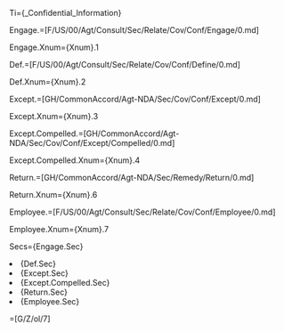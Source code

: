 Ti={_Confidential_Information}

Engage.=[F/US/00/Agt/Consult/Sec/Relate/Cov/Conf/Engage/0.md]

Engage.Xnum={Xnum}.1

Def.=[F/US/00/Agt/Consult/Sec/Relate/Cov/Conf/Define/0.md]

Def.Xnum={Xnum}.2

Except.=[GH/CommonAccord/Agt-NDA/Sec/Cov/Conf/Except/0.md]

Except.Xnum={Xnum}.3

Except.Compelled.=[GH/CommonAccord/Agt-NDA/Sec/Cov/Conf/Except/Compelled/0.md]

Except.Compelled.Xnum={Xnum}.4

Return.=[GH/CommonAccord/Agt-NDA/Sec/Remedy/Return/0.md]

Return.Xnum={Xnum}.6

Employee.=[F/US/00/Agt/Consult/Sec/Relate/Cov/Conf/Employee/0.md]

Employee.Xnum={Xnum}.7

Secs={Engage.Sec}<li>{Def.Sec}<li>{Except.Sec}<li>{Except.Compelled.Sec}<li>{Return.Sec}<li>{Employee.Sec}

=[G/Z/ol/7]
